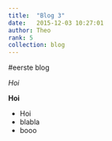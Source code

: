 ```yaml
---
title:  "Blog 3"
date:   2015-12-03 10:27:01
author: Theo
rank: 5
collection: blog
---
```


#eerste blog

_Hoi_

__Hoi__

* Hoi
* blabla
* booo
